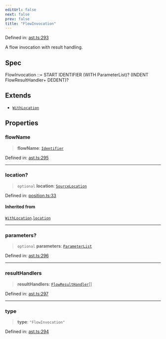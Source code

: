 ```yaml
---
editUrl: false
next: false
prev: false
title: "FlowInvocation"
---
```


Defined in: [ast.ts:293](https://github.com/rcs-agents/rcs-lang/blob/2886a07e868cf92f1e606ce6c904ff7e06f6aeb1/packages/ast/src/ast.ts#L293)

A flow invocation with result handling.

## Spec

FlowInvocation ::= START IDENTIFIER (WITH ParameterList)? (INDENT FlowResultHandler+ DEDENT)?

## Extends

- [`WithLocation`](/api/ast/interfaces/withlocation/)

## Properties

### flowName

> **flowName**: [`Identifier`](/api/ast/interfaces/identifier/)

Defined in: [ast.ts:295](https://github.com/rcs-agents/rcs-lang/blob/2886a07e868cf92f1e606ce6c904ff7e06f6aeb1/packages/ast/src/ast.ts#L295)

***

### location?

> `optional` **location**: [`SourceLocation`](/api/ast/interfaces/sourcelocation/)

Defined in: [position.ts:33](https://github.com/rcs-agents/rcs-lang/blob/2886a07e868cf92f1e606ce6c904ff7e06f6aeb1/packages/ast/src/position.ts#L33)

#### Inherited from

[`WithLocation`](/api/ast/interfaces/withlocation/).[`location`](/api/ast/interfaces/withlocation/#location)

***

### parameters?

> `optional` **parameters**: [`ParameterList`](/api/ast/type-aliases/parameterlist/)

Defined in: [ast.ts:296](https://github.com/rcs-agents/rcs-lang/blob/2886a07e868cf92f1e606ce6c904ff7e06f6aeb1/packages/ast/src/ast.ts#L296)

***

### resultHandlers

> **resultHandlers**: [`FlowResultHandler`](/api/ast/interfaces/flowresulthandler/)[]

Defined in: [ast.ts:297](https://github.com/rcs-agents/rcs-lang/blob/2886a07e868cf92f1e606ce6c904ff7e06f6aeb1/packages/ast/src/ast.ts#L297)

***

### type

> **type**: `"FlowInvocation"`

Defined in: [ast.ts:294](https://github.com/rcs-agents/rcs-lang/blob/2886a07e868cf92f1e606ce6c904ff7e06f6aeb1/packages/ast/src/ast.ts#L294)
